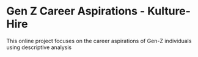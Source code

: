 # Gen Z Career Aspirations - Kulture-Hire
This online project focuses on the career aspirations of Gen-Z individuals using descriptive analysis
